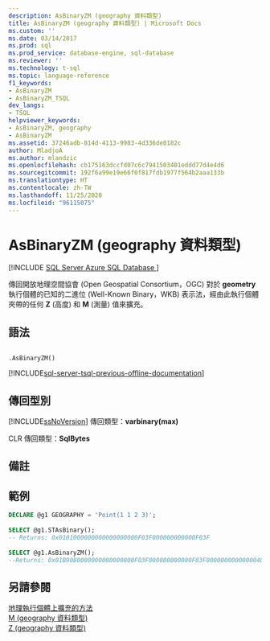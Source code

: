```yaml
---
description: AsBinaryZM (geography 資料類型)
title: AsBinaryZM (geography 資料類型) | Microsoft Docs
ms.custom: ''
ms.date: 03/14/2017
ms.prod: sql
ms.prod_service: database-engine, sql-database
ms.reviewer: ''
ms.technology: t-sql
ms.topic: language-reference
f1_keywords:
- AsBinaryZM
- AsBinaryZM_TSQL
dev_langs:
- TSQL
helpviewer_keywords:
- AsBinaryZM, geography
- AsBinaryZM
ms.assetid: 37246adb-814d-4113-9983-4d336de8182c
author: MladjoA
ms.author: mlandzic
ms.openlocfilehash: cb175163dccfd07c6c7941503401eddd77d4e4d6
ms.sourcegitcommit: 192f6a99e19e66f0f817fdb1977f564b2aaa133b
ms.translationtype: HT
ms.contentlocale: zh-TW
ms.lasthandoff: 11/25/2020
ms.locfileid: "96115075"
---
```

# <a name="asbinaryzm-geography-data-type"></a>AsBinaryZM (geography 資料類型)
[!INCLUDE [SQL Server Azure SQL Database ](../../includes/applies-to-version/sql-asdb.md)]

  傳回開放地理空間協會 (Open Geospatial Consortium，OGC) 對於 **geometry** 執行個體的已知的二進位 (Well-Known Binary，WKB) 表示法，經由此執行個體夾帶的任何 **Z** (高度) 和 **M** (測量) 值來擴充。  
  
## <a name="syntax"></a>語法  
  
```  
  
.AsBinaryZM()  
```  

[!INCLUDE[sql-server-tsql-previous-offline-documentation](../../includes/sql-server-tsql-previous-offline-documentation.md)]

## <a name="return-types"></a>傳回型別  
 [!INCLUDE[ssNoVersion](../../includes/ssnoversion-md.md)] 傳回類型：**varbinary(max)**  
  
 CLR 傳回類型：**SqlBytes**  
  
## <a name="remarks"></a>備註  
  
## <a name="examples"></a>範例  
  
```sql  
DECLARE @g1 GEOGRAPHY = 'Point(1 1 2 3)';  
  
SELECT @g1.STAsBinary();  
-- Returns: 0x0101000000000000000000F03F000000000000F03F  
  
SELECT @g1.AsBinaryZM();  
--Returns: 0x01B90B0000000000000000F03F000000000000F03F00000000000000400000000000000840  
```  
  
## <a name="see-also"></a>另請參閱  
 [地理執行個體上擴充的方法](../../t-sql/spatial-geography/extended-methods-on-geography-instances.md)   
 [M &#40;geography 資料類型&#41;](../../t-sql/spatial-geography/m-geography-data-type.md)   
 [Z &#40;geography 資料類型&#41;](../../t-sql/spatial-geography/z-geography-data-type.md)  
  
  
